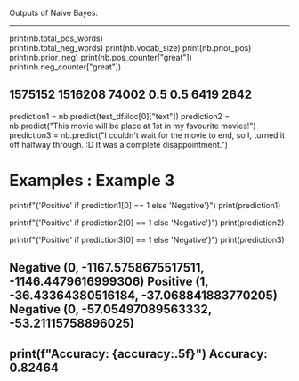 Outputs of Naive Bayes:

--------------------------------------
print(nb.total_pos_words)\
print(nb.total_neg_words)
print(nb.vocab_size)
print(nb.prior_pos)
print(nb.prior_neg)
print(nb.pos_counter["great"])
print(nb.neg_counter["great"])

1575152
1516208
74002
0.5
0.5
6419
2642
--------------------------------------

prediction1 = nb.predict(test_df.iloc[0]["text"])
prediction2 = nb.predict("This movie will be place at 1st in my favourite movies!")
prediction3 = nb.predict("I couldn't wait for the movie to end, so I, turned it off halfway through. :D It was a complete disappointment.")

# Examples : Example 3
print(f"{'Positive' if prediction1[0] == 1 else 'Negative'}")
print(prediction1)

print(f"{'Positive' if prediction2[0] == 1 else 'Negative'}")
print(prediction2)

print(f"{'Positive' if prediction3[0] == 1 else 'Negative'}")
print(prediction3)

Negative
(0, -1167.5758675517511, -1146.4479616999306)
Positive
(1, -36.43364380516184, -37.068841883770205)
Negative
(0, -57.05497089563332, -53.21115758896025)
-----------------------------------------------
print(f"Accuracy: {accuracy:.5f}")
Accuracy: 0.82464
--------------------------------
